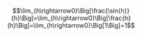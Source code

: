 $$\lim_{h\rightarrow0}\Big[\frac{\sin{h}}{h}\Big]=\lim_{h\rightarrow0}\Big[\frac{h}{h}\Big]=\lim_{h\rightarrow0}\Big[1\Big]=1$$
